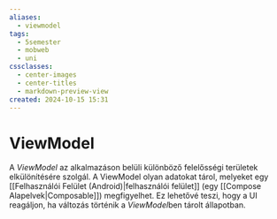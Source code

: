```yaml
---
aliases:
  - viewmodel
tags:
  - 5semester
  - mobweb
  - uni
cssclasses:
  - center-images
  - center-titles
  - markdown-preview-view
created: 2024-10-15 15:31
---
```

# ViewModel

A *ViewModel* az alkalmazáson belüli különböző felelősségi területek elkülönítésére szolgál. A ViewModel olyan adatokat tárol, melyeket egy [[Felhasználói Felület (Android)|felhasználói felület]] (egy [[Compose Alapelvek|Composable]]) megfigyelhet. Ez lehetővé teszi, hogy a UI reagáljon, ha változás történik a *ViewModel*ben tárolt állapotban.
